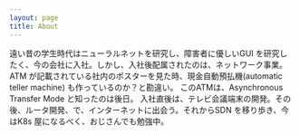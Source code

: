 ```yaml
---
layout: page
title: About
---
```


遠い昔の学生時代はニューラルネットを研究し、障害者に優しいGUI を研究したく、今の会社に入社。しかし、入社後配属されたのは、ネットワーク事業。
ATM が記載されている社内のポスターを見た時、現金自動預払機(automatic teller machine) も作っているのか？と勘違い。
このATMは、Asynchronous Transfer Mode と知ったのは後日。
入社直後は、テレビ会議端末の開発。その後、ルータ開発、で、インターネットに出会う。それからSDN を移り歩き、今はK8s 屋になるべく、おじさんでも勉強中。
